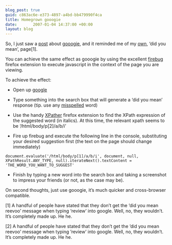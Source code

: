 ```yaml
---
blog_post: true
guid: c863ac6e-e373-4897-a4bd-bb479990f4ca
title: Homegrown gooogie
date:       2007-01-04 14:37:00 +00:00
layout: blog
---
```


So, I just saw a
[post](http://blog.outer-court.com/archive/2007-01-04.html#n31) about
[gooogie](http://www.gooogie.co.uk), and it reminded me of my
[own](/blog/2006-12-15-might-as-well-aim-high), ‘did you mean’, page[1].

You can achieve the same effect as gooogie by using the excellent
[firebug](https://addons.mozilla.org/firefox/1843/) firefox extension to
execute javascript in the context of the page you are viewing.

To achieve the effect:

-   Open up [google](http://www.google.co.uk)

<!-- -->

-   Type something into the search box that will generate a ‘did you
    mean’ response (tip. use any
    [misspelled](http://www.google.co.uk/search?hl=en&q=mispeled&btnG=Google+Search)
    word)

<!-- -->

-   Use the handy [XPather](https://addons.mozilla.org/firefox/1192/)
    firefox extension to find the XPath expression of the suggested word
    (in italics). At this time, the relevant xpath seems to be
    ‘/html/body/p[2]/a/b/i’

<!-- -->

-   Fire up firebug and execute the following line in the console,
    substituting your desired suggestion first (the text on the page
    should change immediately)

``` code
document.evaluate('/html/body/p[1]/a/b/i', document, null, XPathResult.ANY_TYPE, null).iterateNext().textContent = 'THE_WORD_YOU_WANT_TO_SUGGEST'
```

-   Finish by typing a new word into the search box and taking a
    screenshot to impress your friends (or not, as the case may be).

On second thoughts, just use gooogie, it’s much quicker and
cross-browser compatible.

[1] A handful of people have stated that they don’t get the ‘did you
mean reevoo’ message when typing ‘review’ into google. Well, no, they
wouldn’t. It’s completely made up. He he.

[2] A handful of people have stated that they don’t get the ’did you
mean reevoo’ message when typing ’review’ into google. Well, no, they
wouldn’t. It’s completely made up. He he.
